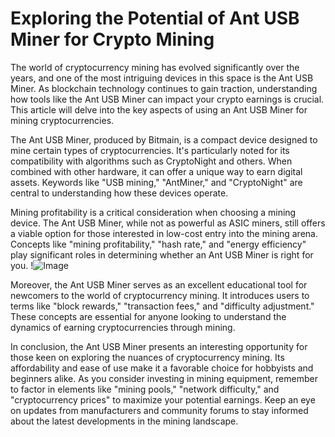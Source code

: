 # Exploring the Potential of Ant USB Miner for Crypto Mining

The world of cryptocurrency mining has evolved significantly over the years, and one of the most intriguing devices in this space is the Ant USB Miner. As blockchain technology continues to gain traction, understanding how tools like the Ant USB Miner can impact your crypto earnings is crucial. This article will delve into the key aspects of using an Ant USB Miner for mining cryptocurrencies.

The Ant USB Miner, produced by Bitmain, is a compact device designed to mine certain types of cryptocurrencies. It's particularly noted for its compatibility with algorithms such as CryptoNight and others. When combined with other hardware, it can offer a unique way to earn digital assets. Keywords like "USB mining," "AntMiner," and "CryptoNight" are central to understanding how these devices operate.

Mining profitability is a critical consideration when choosing a mining device. The Ant USB Miner, while not as powerful as ASIC miners, still offers a viable option for those interested in low-cost entry into the mining arena. Concepts like "mining profitability," "hash rate," and "energy efficiency" play significant roles in determining whether an Ant USB Miner is right for you. !![Image](https://github.com/user-attachments/assets/3be06921-4469-491d-bd37-5f14c53422b7)

Moreover, the Ant USB Miner serves as an excellent educational tool for newcomers to the world of cryptocurrency mining. It introduces users to terms like "block rewards," "transaction fees," and "difficulty adjustment." These concepts are essential for anyone looking to understand the dynamics of earning cryptocurrencies through mining.

In conclusion, the Ant USB Miner presents an interesting opportunity for those keen on exploring the nuances of cryptocurrency mining. Its affordability and ease of use make it a favorable choice for hobbyists and beginners alike. As you consider investing in mining equipment, remember to factor in elements like "mining pools," "network difficulty," and "cryptocurrency prices" to maximize your potential earnings. Keep an eye on updates from manufacturers and community forums to stay informed about the latest developments in the mining landscape.
